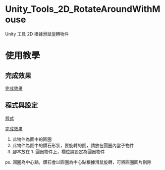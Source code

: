 # Unity_Tools_2D_RotateAroundWithMouse
 Unity 工具 2D 根據滑鼠旋轉物件

# 使用教學

## 完成效果
[完成效果](./result.gif)

## 程式與設定
[程式](./Tools_2D_RotateAround/Assets/RotateAroundWithMouse.cs)

[完成效果](./tutorial.png)
1. 此物件為圖中的圓圈
2. 此物件為圖中的鑽石形狀，要旋轉的圖，請放在圓圈內當子物件
3. 腳本放在 1. 圓圈物件上，欄位請設定為圓圈物件

ps. 圓圈為中心點，鑽石會以圓圈為中心點根據滑鼠旋轉，可將圓圈圖片刪除